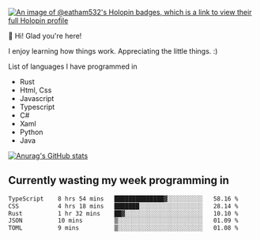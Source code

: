 [![An image of @eatham532's Holopin badges, which is a link to view their full Holopin profile](https://holopin.me/eatham532)](https://holopin.io/@eatham532)


👋 Hi! Glad you're here!

I enjoy learning how things work. Appreciating the little things. :)


List of languages I have programmed in
- Rust
- Html, Css
- Javascript
- Typescript
- C#
- Xaml
- Python
- Java

[![Anurag's GitHub stats](https://github-readme-stats.vercel.app/api?username=Eatham532&theme=dark)](https://github.com/anuraghazra/github-readme-stats)


## Currently wasting my week programming in
<!--START_SECTION:waka-->

```txt
TypeScript    8 hrs 54 mins   ██████████████▓░░░░░░░░░░   58.16 %
CSS           4 hrs 18 mins   ███████░░░░░░░░░░░░░░░░░░   28.14 %
Rust          1 hr 32 mins    ██▓░░░░░░░░░░░░░░░░░░░░░░   10.10 %
JSON          10 mins         ▒░░░░░░░░░░░░░░░░░░░░░░░░   01.09 %
TOML          9 mins          ▒░░░░░░░░░░░░░░░░░░░░░░░░   01.08 %
```

<!--END_SECTION:waka-->
